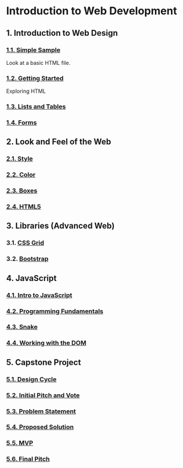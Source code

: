 # Introduction to Web Development

## 1. Introduction to Web Design

### [1.1. Simple Sample](https://github.com/dylansf/dylansf.github.io/tree/master/webdesign/010_simple_sample)
Look at a basic HTML file.  
### [1.2. Getting Started](https://github.com/dylansf/dylansf.github.io/tree/master/webdesign/020_getting_started)
Exploring HTML
### [1.3. Lists and Tables](https://github.com/dylansf/dylansf.github.io/tree/master/webdesign/030_lists_tables)
### [1.4. Forms](https://github.com/dylansf/dylansf.github.io/tree/master/webdesign/035_forms)

## 2. Look and Feel of the Web

### [2.1. Style](https://github.com/dylansf/dylansf.github.io/tree/master/webdesign/040_style)
### [2.2. Color](https://github.com/dylansf/dylansf.github.io/tree/master/webdesign/050_Color)
### [2.3. Boxes](https://github.com/dylansf/dylansf.github.io/tree/master/webdesign/080_Boxes)
### [2.4. HTML5](https://github.com/dylansf/dylansf.github.io/tree/master/webdesign/090_HTML5)

## 3. Libraries (Advanced Web)

### 3.1. [CSS Grid](https://github.com/dylansf/dylansf.github.io/tree/master/webdesign/095_cssgrid)
### 3.2. [Bootstrap](https://github.com/dylansf/dylansf.github.io/tree/master/webdesign/100_bootstrap)

## 4. JavaScript

### [4.1. Intro to JavaScript]()
### [4.2. Programming Fundamentals]()
### [4.3. Snake]()
### [4.4. Working with the DOM]()

## 5. Capstone Project

### [5.1. Design Cycle]()
### [5.2. Initial Pitch and Vote]()
### [5.3. Problem Statement]()
### [5.4. Proposed Solution]()
### [5.5. MVP]()
### [5.6. Final Pitch]()
